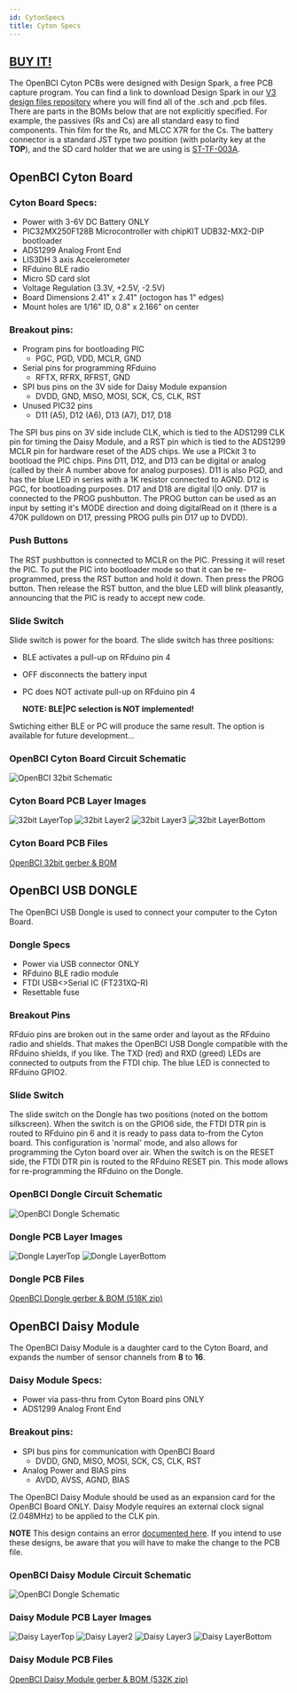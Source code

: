 ```yaml
---
id: CytonSpecs
title: Cyton Specs
---
```

## [BUY IT!](https://shop.openbci.com/collections/frontpage/products/cyton-biosensing-board-8-channel)

The OpenBCI Cyton PCBs were designed with Design Spark, a free PCB capture program. You can find a link to download Design Spark in our [V3 design files repository](https://github.com/OpenBCI/V3_Hardware_Design_Files) where you will find all of the .sch and .pcb files. There are parts in the BOMs below that are not explicitly specified. For example, the passives (Rs and Cs) are all standard easy to find components. Thin film for the Rs, and MLCC X7R for the Cs. The battery connector is a standard JST type two position (with polarity key at the **TOP**), and the SD card holder that we are using is [ST-TF-003A](https://octopart.com/st-tf-003a-suntech-29424852).

## OpenBCI Cyton Board

### Cyton Board Specs:

-   Power with 3-6V DC Battery ONLY
-   PIC32MX250F128B Microcontroller with chipKIT UDB32-MX2-DIP bootloader
-   ADS1299 Analog Front End
-   LIS3DH 3 axis Accelerometer
-   RFduino BLE radio
-   Micro SD card slot
-   Voltage Regulation (3.3V, +2.5V, -2.5V)
-   Board Dimensions 2.41" x 2.41" (octogon has 1" edges)
-   Mount holes are 1/16" ID, 0.8" x 2.166" on center

### Breakout pins:

-   Program pins for bootloading PIC
    -   PGC, PGD, VDD, MCLR, GND
-   Serial pins for programming RFduino
    -   RFTX, RFRX, RFRST, GND
-   SPI bus pins on the 3V side for Daisy Module expansion
    -   DVDD, GND, MISO, MOSI, SCK, CS, CLK, RST
-   Unused PIC32 pins
    -   D11 (A5), D12 (A6), D13 (A7), D17, D18

The SPI bus pins on 3V side include CLK, which is tied to the ADS1299 CLK pin for timing the Daisy Module, and a RST pin which is tied to the ADS1299 MCLR pin for hardware reset of the ADS chips. We use a PICkit 3 to bootload the PIC chips. Pins D11, D12, and D13 can be digital or analog (called by their A number above for analog purposes). D11 is also PGD, and has the blue LED in series with a 1K resistor connected to AGND. D12 is PGC, for bootloading purposes. D17 and D18 are digital I|O only. D17 is connected to the PROG pushbutton. The PROG button can be used as an input by setting it's MODE direction and doing digitalRead on it (there is a 470K pulldown on D17, pressing PROG pulls pin D17 up to DVDD).

### Push Buttons

The RST pushbutton is connected to MCLR on the PIC. Pressing it will reset the PIC. To put the PIC into bootloader mode so that it can be re-programmed, press the RST button and hold it down. Then press the PROG button. Then release the RST button, and the blue LED will blink pleasantly, announcing that the PIC is ready to accept new code.

### Slide Switch

Slide switch is power for the board. The slide switch has three positions:

-   BLE activates a pull-up on RFduino pin 4
-   OFF disconnects the battery input
-   PC does NOT activate pull-up on RFduino pin 4

      **NOTE: BLE|PC selection is NOT implemented!**

Swtiching either BLE or PC will produce the same result. The option is available for future development...

### OpenBCI Cyton Board Circuit Schematic

![OpenBCI 32bit Schematic](../assets/CytonImages/OBCI_V3_32bit-Schematic.jpg)

### Cyton Board PCB Layer Images

![32bit LayerTop](../assets/CytonImages/OBCI_32bit_layerTop.jpg)
![32bit Layer2](../assets/CytonImages/OBCI_32bit_layerTwo.jpg)
![32bit Layer3](../assets/CytonImages/OBCI_32bit_layerThree.jpg)
![32bit LayerBottom](../assets/CytonImages/OBCI_32bit_layerBottom_noMirror.jpg)

### Cyton Board PCB Files

[OpenBCI 32bit gerber & BOM](https://github.com/OpenBCI/V3_Hardware_Design_Files/tree/master/OpenBCI%20Cyton%20Designs/OBCI_Cyton_Plots)

## OpenBCI USB DONGLE

The OpenBCI USB Dongle is used to connect your computer to the Cyton Board.

### Dongle Specs

-   Power via USB connector ONLY
-   RFduino BLE radio module
-   FTDI USB&lt;&gt;Serial IC (FT231XQ-R)
-   Resettable fuse

### Breakout Pins

RFduio pins are broken out in the same order and layout as the RFduino radio and shields. That makes the OpenBCI USB Dongle compatible with the RFduino shields, if you like. The TXD (red) and RXD (greed) LEDs are connected to outputs from the FTDI chip. The blue LED is connected to RFduino GPIO2.

### Slide Switch

The slide switch on the Dongle has two positions (noted on the bottom  silkscreen). When the switch is on the GPIO6 side, the FTDI DTR pin is routed to RFduino pin 6 and it is ready to pass data to-from the Cyton board. This configuration is 'normal' mode, and also allows for programming the Cyton board over air. When the switch is on the RESET side, the FTDI DTR pin is routed to the RFduino RESET pin. This mode allows for re-programming the RFduino on the Dongle.

### OpenBCI Dongle Circuit Schematic

![OpenBCI Dongle Schematic](../assets/CytonImages/OBCI_DONGLE-Schematic.jpg)

### Dongle PCB Layer Images

![Dongle LayerTop](../assets/CytonImages/OBCI_DONGLE_layerTop.jpg)
![Dongle LayerBottom](../assets/CytonImages/OBCI_DONGLE_layerBottom.jpg)

### Dongle PCB Files

[OpenBCI Dongle gerber & BOM (518K zip)](http://ultracortex.com/downloads/hardware/OpenBCI_Dongle.zip)

## OpenBCI Daisy Module

The OpenBCI Daisy Module is a daughter card to the Cyton Board, and expands the number of sensor channels from **8** to **16**.

### Daisy Module Specs:

-   Power via pass-thru from Cyton Board pins ONLY
-   ADS1299 Analog Front End

### Breakout pins:

-   SPI bus pins for communication with OpenBCI Board
    -   DVDD, GND, MISO, MOSI, SCK, CS, CLK, RST
-   Analog Power and BIAS pins
    -   AVDD, AVSS, AGND, BIAS

The OpenBCI Daisy Module should be used as an expansion card for the OpenBCI Board ONLY. Daisy Modyle requires an external clock signal (2.048MHz) to be applied to the CLK pin.

**NOTE** This design contains an error [documented here](http://openbci.com/community/daisy-module-re-work/). If you intend to use these designs, be aware that you will have to make the change to the PCB file.

### OpenBCI Daisy Module Circuit Schematic

![OpenBCI Dongle Schematic](../assets/CytonImages/OBCI_V3_Daisy-Schematic.jpg)

### Daisy Module PCB Layer Images

![Daisy LayerTop](../assets/CytonImages/OBCI_DaisyModule_layerTop.jpg)
![Daisy Layer2](../assets/CytonImages/OBCI_DaisyModule_layerTwo.jpg)
![Daisy Layer3](../assets/CytonImages/OBCI_DaisyModule_layerThree.jpg)
![Daisy LayerBottom](../assets/CytonImages/OBCI_DaisyModule_layerBottom_noMirror.jpg)

### Daisy Module PCB Files

[OpenBCI Daisy Module gerber & BOM (532K zip)](http://ultracortex.com/downloads/hardware/OpenBCI_DaisyModule.zip)
